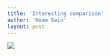 ```yaml
---
title: 'Interesting comparison'
author: 'Noam Sain'
layout: post
---
```


[![](https://1.bp.blogspot.com/_8aN4krk1nsk/SuNE_asmqwI/AAAAAAAAARI/9Z1iHyG28sI/s1024/Mail+Attachment.jpeg)](https://1.bp.blogspot.com/_8aN4krk1nsk/SuNE_asmqwI/AAAAAAAAARI/9Z1iHyG28sI/s1600-h/Mail+Attachment.jpeg)